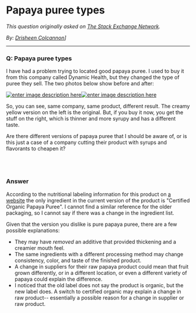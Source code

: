 # Papaya puree types

_This question originally asked on [The Stack Exchange Network](https://dba.stackexchange.com/q/112702)._

_By: [Drisheen Colcannon](https://dba.stackexchange.com/u/26201)]_
<br><hr>
### Q: Papaya puree types
<p>I have had a problem trying to located good papaya puree. I used to buy it from this company called Dynamic Health, but they changed the type of puree they sell. The two photos below show before and after:</p>
<p><a href="https://i.sstatic.net/cRQct.png" rel="nofollow noreferrer"><img src="https://i.sstatic.net/cRQct.png" alt="enter image description here" /></a><a href="https://i.sstatic.net/IghfA.png" rel="nofollow noreferrer"><img src="https://i.sstatic.net/IghfA.png" alt="enter image description here" /></a></p>
<p>So, you can see, same company, same product, different result. The creamy yellow version on the left is the original. But, if you buy it now, you get the stuff on the right, which is thinner and more syrupy and has a different taste.</p>
<p>Are there different versions of papaya puree that I should be aware of, or is this just a case of a company cutting their product with syrups and flavorants to cheapen it?</p>

<br><br>
### Answer 
<p>According to the nutritional labeling information for this product on <a href="https://www.swansonvitamins.com/dynamic-health-papaya-puree-16-fl-oz-liquid" rel="nofollow noreferrer">a website</a> the only ingredient in the current version of the product is &quot;Certified Organic Papaya Puree&quot;. I cannot find a similar reference for the older packaging, so I cannot say if there was a change in the ingredient list.</p>
<p>Given that the version you dislike is pure papaya puree, there are a few possible explanations:</p>
<ul>
<li>They may have <em>removed</em> an additive that provided thickening and a creamier mouth feel.</li>
<li>The same ingredients with a different processing method may change consistency, color, and taste of the finished product.</li>
<li>A change in suppliers for their raw papaya product could mean that fruit grown differently, or in a different location, or even a different variety of papaya could explain the difference.</li>
<li>I noticed that the old label does not say the product is organic, but the new label does. A switch to certified organic may explain a change in raw product-- essentially a possible reason for a change in supplier or raw product.</li>
</ul>

